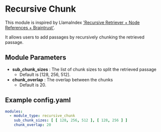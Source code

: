 # Recursive Chunk

This module is inspired by
LlamaIndex ['Recursive Retriever + Node References + Braintrust'](https://docs.llamaindex.ai/en/stable/examples/retrievers/recurisve_retriever_nodes_braintrust/#chunk-references-smaller-child-chunks-referring-to-bigger-parent-chunk).

It allows users to add passages by recursively chunking the retrieved passage.

## **Module Parameters**

- **sub_chunk_sizes** : The list of chunk sizes to split the retrieved passage
    - Default is [128, 256, 512].
- **chunk_overlap** : The overlap between the chunks
    - Default is 20.

## **Example config.yaml**

```yaml
modules:
  - module_type: recursive_chunk
    sub_chunk_sizes: [ [ 128, 256, 512 ], [ 128, 256 ] ]
    chunk_overlap: 20
```
